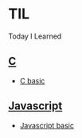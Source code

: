 # TIL
Today I Learned

## [C](./c)
- [C basic](./c/basic)

## [Javascript](./javascript)
- [Javascript basic](./javascript/basic)
